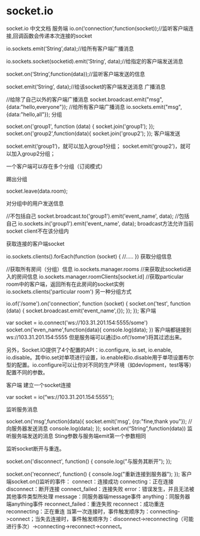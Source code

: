 # socket.io
socket.io 中文文档
服务端
io.on(‘connection’,function(socket));//监听客户端连接,回调函数会传递本次连接的socket

io.sockets.emit(‘String’,data);//给所有客户端广播消息

io.sockets.socket(socketid).emit(‘String’, data);//给指定的客户端发送消息

socket.on(‘String’,function(data));//监听客户端发送的信息

socket.emit(‘String’, data);//给该socket的客户端发送消息
广播消息

//给除了自己以外的客户端广播消息
socket.broadcast.emit("msg",{data:"hello,everyone"}); 
//给所有客户端广播消息
io.sockets.emit("msg",{data:"hello,all"});
分组

socket.on('group1', function (data) {
        socket.join('group1');
});
socket.on('group2',function(data){
        socket.join('group2');
 });
客户端发送

socket.emit(‘group1’)，就可以加入group1分组；
socket.emit(‘group2’)，就可以加入group2分组；

一个客户端可以存在多个分组（订阅模式）

踢出分组

socket.leave(data.room);

对分组中的用户发送信息

//不包括自己
socket.broadcast.to('group1').emit('event_name', data);
//包括自己
io.sockets.in('group1').emit('event_name', data);
broadcast方法允许当前socket client不在该分组内

获取连接的客户端socket

io.sockets.clients().forEach(function (socket) {
    //.....
})
获取分组信息

//获取所有房间（分组）信息
io.sockets.manager.rooms
//来获取此socketid进入的房间信息
io.sockets.manager.roomClients[socket.id]
//获取particular room中的客户端，返回所有在此房间的socket实例
io.sockets.clients('particular room')
另一种分组方式

io.of('/some').on('connection', function (socket) {
    socket.on('test', function (data) {
        socket.broadcast.emit('event_name',{});
    });
});
客户端

var socket = io.connect('ws://103.31.201.154:5555/some')
socket.on('even_name',function(data){
   console.log(data);
})
客户端都链接到ws://103.31.201.154:5555 但是服务端可以通过io.of(‘/some’)将其过滤出来。

另外，Socket.IO提供了4个配置的API：io.configure, io.set, io.enable, io.disable。其中io.set对单项进行设置，io.enable和io.disable用于单项设置布尔型的配置。io.configure可以让你对不同的生产环境（如devlopment，test等等）配置不同的参数。

客户端
建立一个socket连接

var socket = io(“ws://103.31.201.154:5555”);

监听服务消息

socket.on('msg',function(data){
    socket.emit('msg', {rp:"fine,thank you"}); //向服务器发送消息
    console.log(data);
});
socket.on(“String”,function(data)) 监听服务端发送的消息 Sting参数与服务端emit第一个参数相同

监听socket断开与重连。

socket.on('disconnect', function() {
    console.log("与服务其断开");
});


socket.on('reconnect', function() {
    console.log("重新连接到服务器");
});
客户端socket.on()监听的事件：
connect：连接成功
connecting：正在连接
disconnect：断开连接
connect_failed：连接失败
error：错误发生，并且无法被其他事件类型所处理
message：同服务器端message事件
anything：同服务器端anything事件
reconnect_failed：重连失败
reconnect：成功重连
reconnecting：正在重连
当第一次连接时，事件触发顺序为：connecting->connect；当失去连接时，事件触发顺序为：disconnect->reconnecting（可能进行多次）->connecting->reconnect->connect。
